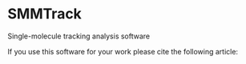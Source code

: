 # SMMTrack
Single-molecule tracking analysis software

If you use this software for your work please cite the following article:

